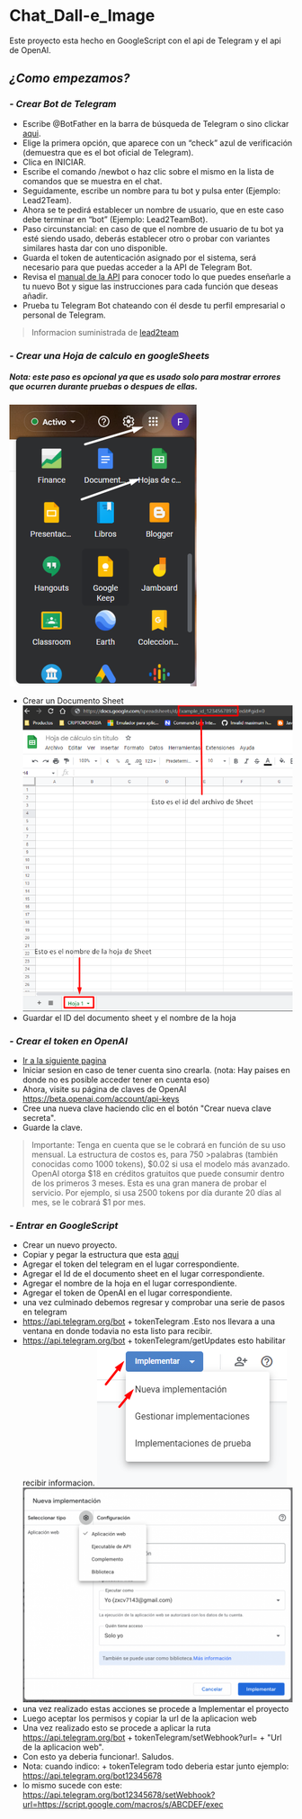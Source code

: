 # Chat_Dall-e_Image
Este proyecto esta hecho en GoogleScript con el api de Telegram y el api de OpenAI.

## _¿Como empezamos?_

### _- Crear Bot de Telegram_
- Escribe @BotFather en la barra de búsqueda de Telegram o sino clickar [aqui](https://t.me/BotFather).
- Elige la primera opción, que aparece con un “check” azul de verificación (demuestra que es el bot oficial de Telegram).
- Clica en INICIAR.
- Escribe el comando /newbot o haz clic sobre el mismo en la lista de comandos que se muestra en el chat.
- Seguidamente, escribe un nombre para tu bot y pulsa enter (Ejemplo: Lead2Team).
- Ahora se te pedirá establecer un nombre de usuario, que en este caso debe terminar en “bot” (Ejemplo: Lead2TeamBot).
- Paso circunstancial: en caso de que el nombre de usuario de tu bot ya esté siendo usado, deberás establecer otro o probar con variantes similares hasta dar con uno disponible.
- Guarda el token de autenticación asignado por el sistema, será necesario para que puedas acceder a la API de Telegram Bot.
- Revisa el [manual de la API](https://core.telegram.org/bots/api) para conocer todo lo que puedes enseñarle a tu nuevo Bot y sigue las instrucciones para cada función que deseas añadir.
- Prueba tu Telegram Bot chateando con él desde tu perfil empresarial o personal de Telegram.

> Informacion suministrada de [lead2team](https://www.lead2team.com/academy/telegram-business/bot-de-telegram/)


### _- Crear una Hoja de calculo en googleSheets_

##### _Nota: este paso es opcional ya que es usado solo para mostrar errores que ocurren durante pruebas o despues de ellas._

![Crear un Documento Sheet](/Guide/Paso1.png "Crear un Documento Sheet")
- Crear un Documento Sheet
![Guardar el ID del documento sheet y el nombre de la hoja](/Guide/Paso3.png "Guardar datos")
- Guardar el ID del documento sheet y el nombre de la hoja

### _- Crear el token en OpenAI_

- [Ir a la siguiente pagina](https://openai.com/api/)
- Iniciar sesion en caso de tener cuenta sino crearla. (nota: Hay paises en donde no es posible acceder tener en cuenta eso)
- Ahora, visite su página de claves de OpenAI https://beta.openai.com/account/api-keys
- Cree una nueva clave haciendo clic en el botón "Crear nueva clave secreta".
- Guarde la clave.

>Importante: 
>Tenga en cuenta que se le cobrará en función de su uso mensual. La estructura de costos es, para 750 >palabras (también conocidas como 1000 tokens), $0.02 si usa el modelo más avanzado.
>OpenAI otorga $18 en créditos gratuitos que puede consumir dentro de los primeros 3 meses. Esta es una gran manera de probar el servicio.
>Por ejemplo, si usa 2500 tokens por día durante 20 días al mes, se le cobrará $1 por mes.

### _- Entrar en GoogleScript_

- Crear un nuevo proyecto.
- Copiar y pegar la estructura que esta [aqui](https://github.com/freddyRM/ChatGPT-3_Image/blob/main/ChatGPT-3_Image.js)
- Agregar el token del telegram en el lugar correspondiente.
- Agregar el Id de el documento sheet en el lugar correspondiente.
- Agregar el nombre de la hoja en el lugar correspondiente.
- Agregar el token de OpenAI en el lugar correspondiente.
- una vez culminado debemos regresar y comprobar una serie de pasos en telegram
- https://api.telegram.org/bot + tokenTelegram .Esto nos llevara a una ventana en donde todavia no esta listo para recibir.
- https://api.telegram.org/bot + tokenTelegram/getUpdates esto habilitar recibir informacion.
![una vez realizado estas acciones se procede a Implementar el proyecto](/Guide/Paso4.png "Implementar Proyecto")
![una vez realizado estas acciones se procede a Implementar el proyecto](/Guide/Paso5.png "Implementar Proyecto")
- una vez realizado estas acciones se procede a Implementar el proyecto
- Luego aceptar los permisos y copiar la url de la aplicacion web
- Una vez realizado esto se procede a aplicar la ruta https://api.telegram.org/bot + tokenTelegram/setWebhook?url= + "Url de la aplicacion web".
- Con esto ya deberia funcionar!. Saludos.
- Nota: cuando indico: + tokenTelegram todo deberia estar junto ejemplo: https://api.telegram.org/bot12345678
- lo mismo sucede con este: https://api.telegram.org/bot12345678/setWebhook?url=https://script.google.com/macros/s/ABCDEF/exec
